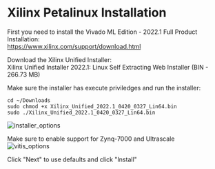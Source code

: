 # Xilinx Petalinux Installation
First you need to install the Vivado ML Edition - 2022.1  Full Product Installation:   
https://www.xilinx.com/support/download.html

Download the Xilinx Unified Installer:  
Xilinx Unified Installer 2022.1: Linux Self Extracting Web Installer (BIN - 266.73 MB)

Make sure the installer has execute priviledges and run the installer:  
```
cd ~/Downloads
sudo chmod +x Xilinx_Unified_2022.1_0420_0327_Lin64.bin
sudo ./Xilinx_Unified_2022.1_0420_0327_Lin64.bin
```

![installer_options](https://user-images.githubusercontent.com/11302627/170825588-b4eb45b3-2c86-4516-9552-1c978ea6f386.png)

Make sure to enable support for Zynq-7000 and Ultrascale  
![vitis_options](https://user-images.githubusercontent.com/11302627/170825678-70fc97a5-eecf-4a9b-902a-2b841ded1509.png)

Click "Next" to use defaults and click "Install"  


